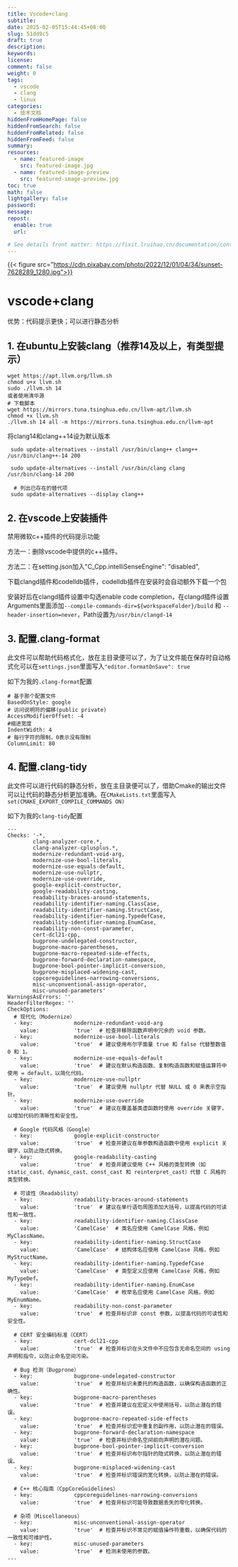 ```yaml
---
title: Vscode+clang
subtitle:
date: 2025-02-05T15:44:45+08:00
slug: 51dd9c5
draft: true
description:
keywords:
license:
comment: false
weight: 0
tags:
  - vscode
  - clang
  - linux
categories:
  - 技术文档
hiddenFromHomePage: false
hiddenFromSearch: false
hiddenFromRelated: false
hiddenFromFeed: false
summary:
resources:
  - name: featured-image
    src: featured-image.jpg
  - name: featured-image-preview
    src: featured-image-preview.jpg
toc: true
math: false
lightgallery: false
password:
message:
repost:
  enable: true
  url:

# See details front matter: https://fixit.lruihao.cn/documentation/content-management/introduction/#front-matter
---
```


<!--more-->
{{< figure src="https://cdn.pixabay.com/photo/2022/12/01/04/34/sunset-7628289_1280.jpg">}}
# vscode+clang

优势：代码提示更快；可以进行静态分析

## 1. 在ubuntu上安装clang（推荐14及以上，有类型提示）
```
wget https://apt.llvm.org/llvm.sh
chmod u+x llvm.sh
sudo ./llvm.sh 14
或者使用清华源
# 下载脚本
wget https://mirrors.tuna.tsinghua.edu.cn/llvm-apt/llvm.sh
chmod +x llvm.sh
./llvm.sh 14 all -m https://mirrors.tuna.tsinghua.edu.cn/llvm-apt
```
将clang14和clang++14设为默认版本
```
 sudo update-alternatives --install /usr/bin/clang++ clang++ /usr/bin/clang++-14 200
 
 sudo update-alternatives --install /usr/bin/clang clang /usr/bin/clang-14 200
 
  # 列出已存在的替代项
 sudo update-alternatives --display clang++

 ```
## 2. 在vscode上安装插件

禁用微软c++插件的代码提示功能

方法一：删除vscode中提供的c++插件。

方法二：在setting.json加入"C_Cpp.intelliSenseEngine": "disabled",

下载clangd插件和codelldb插件，codelldb插件在安装时会自动额外下载一个包

安装好后在clangd插件设置中勾选enable code completion，在clangd插件设置Arguments里面添加``--compile-commands-dir=${workspaceFolder}/build`` 和 ``--header-insertion=never``，Path设置为``/usr/bin/clangd-14``
## 3. 配置.clang-format

此文件可以帮助代码格式化，放在主目录便可以了，为了让文件能在保存时自动格式化可以在`settings.json`里面写入`"editor.formatOnSave": true`

如下为我的`.clang-format`配置
```
# 基于那个配置文件
BasedOnStyle: google
# 访问说明符的偏移(public private)
AccessModifierOffset: -4
#缩进宽度
IndentWidth: 4
# 每行字符的限制，0表示没有限制  
ColumnLimit: 80

```
## 4. 配置.clang-tidy

此文件可以进行代码的静态分析，放在主目录便可以了，借助Cmake的输出文件可以让代码的静态分析更加准确。在`CMakeLists.txt`里面写入`set(CMAKE_EXPORT_COMPILE_COMMANDS ON)`

如下为我的`clang-tidy`配置

```
---
Checks: '-*,
        clang-analyzer-core.*,
        clang-analyzer-cplusplus.*,
        modernize-redundant-void-arg,
        modernize-use-bool-literals,
        modernize-use-equals-default,
        modernize-use-nullptr,
        modernize-use-override,
        google-explicit-constructor,
        google-readability-casting,
        readability-braces-around-statements,
        readability-identifier-naming.ClassCase,
        readability-identifier-naming.StructCase,
        readability-identifier-naming.TypedefCase,
        readability-identifier-naming.EnumCase,
        readability-non-const-parameter,
        cert-dcl21-cpp,
        bugprone-undelegated-constructor,
        bugprone-macro-parentheses,
        bugprone-macro-repeated-side-effects,
        bugprone-forward-declaration-namespace,
        bugprone-bool-pointer-implicit-conversion,
        bugprone-misplaced-widening-cast,
        cppcoreguidelines-narrowing-conversions,
        misc-unconventional-assign-operator,
        misc-unused-parameters'
WarningsAsErrors: ''
HeaderFilterRegex: ''
CheckOptions:
  # 现代化（Modernize）
  - key:             modernize-redundant-void-arg
    value:           'true'  # 检查并移除函数声明中冗余的 void 参数。
  - key:             modernize-use-bool-literals
    value:           'true'  # 建议使用布尔字面量 true 和 false 代替整数值 0 和 1。
  - key:             modernize-use-equals-default
    value:           'true'  # 建议在默认构造函数、复制构造函数和赋值运算符中使用 = default，以简化代码。
  - key:             modernize-use-nullptr
    value:           'true'  # 建议使用 nullptr 代替 NULL 或 0 来表示空指针。
  - key:             modernize-use-override
    value:           'true'  # 建议在覆盖基类虚函数时使用 override 关键字，以增加代码的清晰性和安全性。

  # Google 代码风格（Google）
  - key:             google-explicit-constructor
    value:           'true'  # 检查并建议在单参数构造函数中使用 explicit 关键字，以防止隐式转换。
  - key:             google-readability-casting
    value:           'true'  # 检查并建议使用 C++ 风格的类型转换（如 static_cast、dynamic_cast、const_cast 和 reinterpret_cast）代替 C 风格的类型转换。

  # 可读性（Readability）
  - key:             readability-braces-around-statements
    value:           'true'  # 建议在单行语句周围添加大括号，以提高代码的可读性和一致性。
  - key:             readability-identifier-naming.ClassCase
    value:           'CamelCase'  # 类名应使用 CamelCase 风格，例如 MyClassName。
  - key:             readability-identifier-naming.StructCase
    value:           'CamelCase'  # 结构体名应使用 CamelCase 风格，例如 MyStructName。
  - key:             readability-identifier-naming.TypedefCase
    value:           'CamelCase'  # 类型定义应使用 CamelCase 风格，例如 MyTypeDef。
  - key:             readability-identifier-naming.EnumCase
    value:           'CamelCase'  # 枚举名应使用 CamelCase 风格，例如 MyEnumName。
  - key:             readability-non-const-parameter
    value:           'true'  # 检查并标识非 const 参数，以提高代码的可读性和安全性。

  # CERT 安全编码标准（CERT）
  - key:             cert-dcl21-cpp
    value:           'true'  # 检查并标识在头文件中不应包含无命名空间的 using 声明和指令，以防止命名空间污染。

  # Bug 检测（Bugprone）
  - key:             bugprone-undelegated-constructor
    value:           'true'  # 检查并标识未委托的构造函数，以确保构造函数的正确性。
  - key:             bugprone-macro-parentheses
    value:           'true'  # 检查并建议在宏定义中使用括号，以防止潜在的错误。
  - key:             bugprone-macro-repeated-side-effects
    value:           'true'  # 检查并标识宏中重复的副作用，以防止潜在的错误。
  - key:             bugprone-forward-declaration-namespace
    value:           'true'  # 检查并标识命名空间前向声明的潜在问题。
  - key:             bugprone-bool-pointer-implicit-conversion
    value:           'true'  # 检查并标识布尔指针的隐式转换，以防止潜在的错误。
  - key:             bugprone-misplaced-widening-cast
    value:           'true'  # 检查并标识错误的宽化转换，以防止潜在的错误。

  # C++ 核心指南（CppCoreGuidelines）
  - key:             cppcoreguidelines-narrowing-conversions
    value:           'true'  # 检查并标识可能导致数据丢失的窄化转换。

  # 杂项（Miscellaneous）
  - key:             misc-unconventional-assign-operator
    value:           'true'  # 检查并标识不常见的赋值操作符重载，以确保代码的一致性和可维护性。
  - key:             misc-unused-parameters
    value:           'true'  # 检测未使用的参数。
...



```

